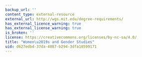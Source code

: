 ```yaml
---
backup_url: ''
content_type: external-resource
external_url: http://wgs.mit.edu/degree-requirements/
has_external_licence_warning: true
has_external_license_warning: true
is_broken: ''
license: https://creativecommons.org/licenses/by-nc-sa/4.0/
title: "Women\u2019s and Gender Studies"
uid: d627edbd-37da-4887-b294-3dfa18599171
---
```

